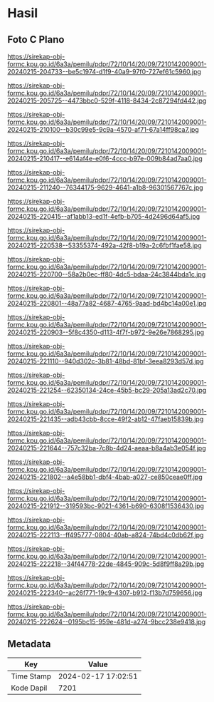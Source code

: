 # Hasil

## Foto C Plano

https://sirekap-obj-formc.kpu.go.id/6a3a/pemilu/pdpr/72/10/14/20/09/7210142009001-20240215-204733--be5c1974-d1f9-40a9-97f0-727ef61c5960.jpg

https://sirekap-obj-formc.kpu.go.id/6a3a/pemilu/pdpr/72/10/14/20/09/7210142009001-20240215-205725--4473bbc0-529f-4118-8434-2c87294fd442.jpg

https://sirekap-obj-formc.kpu.go.id/6a3a/pemilu/pdpr/72/10/14/20/09/7210142009001-20240215-210100--b30c99e5-9c9a-4570-af71-67a14ff98ca7.jpg

https://sirekap-obj-formc.kpu.go.id/6a3a/pemilu/pdpr/72/10/14/20/09/7210142009001-20240215-210417--e614af4e-e0f6-4ccc-b97e-009b84ad7aa0.jpg

https://sirekap-obj-formc.kpu.go.id/6a3a/pemilu/pdpr/72/10/14/20/09/7210142009001-20240215-211240--76344175-9629-4641-a1b8-96301567767c.jpg

https://sirekap-obj-formc.kpu.go.id/6a3a/pemilu/pdpr/72/10/14/20/09/7210142009001-20240215-220415--af1abb13-ed1f-4efb-b705-4d2496d64af5.jpg

https://sirekap-obj-formc.kpu.go.id/6a3a/pemilu/pdpr/72/10/14/20/09/7210142009001-20240215-220538--53355374-492a-42f8-b19a-2c6fbf1fae58.jpg

https://sirekap-obj-formc.kpu.go.id/6a3a/pemilu/pdpr/72/10/14/20/09/7210142009001-20240215-220700--58a2b0ec-ff80-4dc5-bdaa-24c3844bda1c.jpg

https://sirekap-obj-formc.kpu.go.id/6a3a/pemilu/pdpr/72/10/14/20/09/7210142009001-20240215-220801--48a77a82-4687-4765-9aad-bd4bc14a00e1.jpg

https://sirekap-obj-formc.kpu.go.id/6a3a/pemilu/pdpr/72/10/14/20/09/7210142009001-20240215-220903--5f8c4350-d113-4f7f-b972-9e26e7868295.jpg

https://sirekap-obj-formc.kpu.go.id/6a3a/pemilu/pdpr/72/10/14/20/09/7210142009001-20240215-221110--940d302c-3b81-48bd-81bf-3eea8293d57d.jpg

https://sirekap-obj-formc.kpu.go.id/6a3a/pemilu/pdpr/72/10/14/20/09/7210142009001-20240215-221254--62350134-24ce-45b5-bc29-205a13ad2c70.jpg

https://sirekap-obj-formc.kpu.go.id/6a3a/pemilu/pdpr/72/10/14/20/09/7210142009001-20240215-221435--adb43cbb-8cce-49f2-ab12-47faeb15839b.jpg

https://sirekap-obj-formc.kpu.go.id/6a3a/pemilu/pdpr/72/10/14/20/09/7210142009001-20240215-221644--757c32ba-7c8b-4d24-aeaa-b8a4ab3e054f.jpg

https://sirekap-obj-formc.kpu.go.id/6a3a/pemilu/pdpr/72/10/14/20/09/7210142009001-20240215-221802--a4e58bb1-dbf4-4bab-a027-ce850ceae0ff.jpg

https://sirekap-obj-formc.kpu.go.id/6a3a/pemilu/pdpr/72/10/14/20/09/7210142009001-20240215-221912--319593bc-9021-4361-b690-6308f1536430.jpg

https://sirekap-obj-formc.kpu.go.id/6a3a/pemilu/pdpr/72/10/14/20/09/7210142009001-20240215-222113--ff495777-0804-40ab-a824-74bd4c0db62f.jpg

https://sirekap-obj-formc.kpu.go.id/6a3a/pemilu/pdpr/72/10/14/20/09/7210142009001-20240215-222218--34f44778-22de-4845-909c-5d8f9ff8a29b.jpg

https://sirekap-obj-formc.kpu.go.id/6a3a/pemilu/pdpr/72/10/14/20/09/7210142009001-20240215-222340--ac26f771-19c9-4307-b912-f13b7d759656.jpg

https://sirekap-obj-formc.kpu.go.id/6a3a/pemilu/pdpr/72/10/14/20/09/7210142009001-20240215-222624--0195bc15-959e-481d-a274-9bcc238e9418.jpg


## Metadata

| Key        | Value               |
| ---------- | ------------------- |
| Time Stamp | 2024-02-17 17:02:51 |
| Kode Dapil | 7201                |



